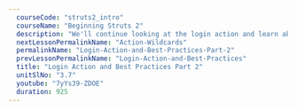 ```yaml
---
  courseCode: "struts2_intro"
  courseName: "Beginning Struts 2"
  description: "We'll continue looking at the login action and learn about some best practices that we can implement in our Struts 2 application."
  nextLessonPermalinkName: "Action-Wildcards"
  permalinkName: "Login-Action-and-Best-Practices-Part-2"
  prevLessonPermalinkName: "Login-Action-and-Best-Practices"
  title: "Login Action and Best Practices Part 2"
  unitSlNo: "3.7"
  youtube: "7yYs39-ZDOE"
  duration: 925
---
```

